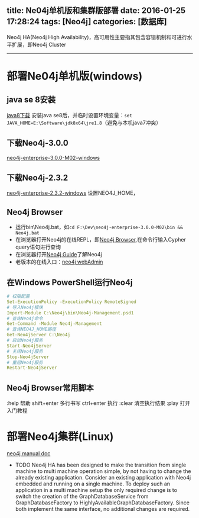 title: Ne04j单机版和集群版部署
date: 2016-01-25 17:28:24
tags: [Neo4j]
categories: [数据库]
---

Neo4j HA(Neo4j High Availability)，高可用性主要指其包含容错机制和可进行水平扩展，即Neo4j Cluster
- - -
<!-- more -->

# 部署Ne04j单机版(windows)
## java se 8安装
[java8下载](http://download.oracle.com/otn-pub/java/jdk/8u71-b15/jdk-8u71-windows-x64.exe?AuthParam=1453700621_44741e28a0fd105dbfea10bad65c95b3)
安装java se8后，并临时设置环境变量：`set JAVA_HOME=E:\Software\jdk8x64\jre1.8`（避免与本机java7冲突）

## 下载Neo4j-3.0.0
[neo4j-enterprise-3.0.0-M02-windows](http://neo4j.com/artifact.php?name=neo4j-enterprise-3.0.0-M02-windows.zip)

## 下载Neo4j-2.3.2
[neo4j-enterprise-2.3.2-windows](http://neo4j.com/artifact.php?name=neo4j-community-2.3.2-windows.zip)
设置NEO4J_HOME，

## Neo4j Browser
* 运行bin\Neo4j.bat，如`cd F:\Dev\neo4j-enterprise-3.0.0-M02\bin && Neo4j.bat`
* 在浏览器打开Neo4j的在线REPL，即[Neo4j Browser](http://localhost:7474/),在命令行输入Cypher query语句进行查询
* 在浏览器打开[Neo4j Guide](http://localhost:7474/webadmin/#/info/)了解Neo4j
* 老版本的在线入口：[neo4j webAdmin](http://localhost:7474/webadmin/#/index/)

## 在Windows PowerShell运行Neo4j
```yaml
# 权限配置
Set-ExecutionPolicy -ExecutionPolicy RemoteSigned
# 导入Neo4j模块
Import-Module C:\Neo4j\bin\Neo4j-Management.psd1
# 查询Neo4j命令
Get-Command -Module Neo4j-Management
# 查询NEO4J_HOME路径
Get-Neo4jServer C:\Neo4j
# 启动Neo4j服务
Start-Neo4jServer
# 关闭Neo4j服务
Stop-Neo4jServer
# 重启Neo4j服务
Restart-Neo4jServer
```

## Neo4j Browser常用脚本
:help 帮助
shift+enter 多行书写
ctrl+enter 执行
:clear 清空执行结果
:play 打开入门教程

# 部署Neo4j集群(Linux)
[neo4j manual doc](http://neo4j.com/docs/3.0.0-M02/)
- TODO
Neo4j HA has been designed to make the transition from single machine to multi machine operation simple, by not having to change the already existing application.
Consider an existing application with Neo4j embedded and running on a single machine. To deploy such an application in a multi machine setup the only required change is to switch the creation of the GraphDatabaseService from GraphDatabaseFactory to HighlyAvailableGraphDatabaseFactory. Since both implement the same interface, no additional changes are required.
